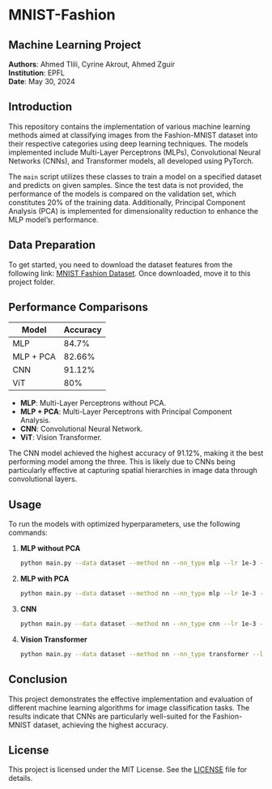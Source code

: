 # MNIST-Fashion

## Machine Learning Project

**Authors**: Ahmed Tlili, Cyrine Akrout, Ahmed Zguir  
**Institution**: EPFL  
**Date**: May 30, 2024

## Introduction

This repository contains the implementation of various machine learning methods aimed at classifying images from the Fashion-MNIST dataset into their respective categories using deep learning techniques. The models implemented include Multi-Layer Perceptrons (MLPs), Convolutional Neural Networks (CNNs), and Transformer models, all developed using PyTorch.

The `main` script utilizes these classes to train a model on a specified dataset and predicts on given samples. Since the test data is not provided, the performance of the models is compared on the validation set, which constitutes 20% of the training data. Additionally, Principal Component Analysis (PCA) is implemented for dimensionality reduction to enhance the MLP model’s performance.

## Data Preparation

To get started, you need to download the dataset features from the following link: [MNIST Fashion Dataset](https://drive.google.com/drive/folders/1Ns6g0Gajm1-ZXLHeJIifCXVbcmNGznQI?usp=sharing). Once downloaded, move it to this project folder.

## Performance Comparisons

| Model     | Accuracy       |
|-----------|----------------|
| MLP       | 84.7%          |
| MLP + PCA | 82.66%         |
| CNN       | 91.12%         |
| ViT       | 80%            |

- **MLP**: Multi-Layer Perceptrons without PCA.
- **MLP + PCA**: Multi-Layer Perceptrons with Principal Component Analysis.
- **CNN**: Convolutional Neural Network.
- **ViT**: Vision Transformer.

The CNN model achieved the highest accuracy of 91.12%, making it the best performing model among the three. This is likely due to CNNs being particularly effective at capturing spatial hierarchies in image data through convolutional layers.

## Usage

To run the models with optimized hyperparameters, use the following commands:

1. **MLP without PCA**
    ```bash
    python main.py --data dataset --method nn --nn_type mlp --lr 1e-3 --max_iters 100
    ```

2. **MLP with PCA**
    ```bash
    python main.py --data dataset --method nn --nn_type mlp --lr 1e-3 --max_iters 100 --use_pca --pca_d 100
    ```

3. **CNN**
    ```bash
    python main.py --data dataset --method nn --nn_type cnn --lr 1e-3 --max_iters 20
    ```

4. **Vision Transformer**
    ```bash
    python main.py --data dataset --method nn --nn_type transformer --lr 3e-4 --max_iters 10
    ```

## Conclusion

This project demonstrates the effective implementation and evaluation of different machine learning algorithms for image classification tasks. The results indicate that CNNs are particularly well-suited for the Fashion-MNIST dataset, achieving the highest accuracy.

## License

This project is licensed under the MIT License. See the [LICENSE](LICENSE) file for details.
